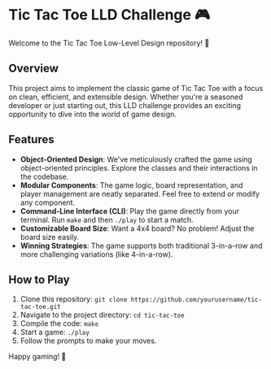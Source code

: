 # Tic Tac Toe LLD Challenge 🎮

Welcome to the Tic Tac Toe Low-Level Design repository! 🌟

## Overview
This project aims to implement the classic game of Tic Tac Toe with a focus on clean, efficient, and extensible design. Whether you're a seasoned developer or just starting out, this LLD challenge provides an exciting opportunity to dive into the world of game design.

## Features
- **Object-Oriented Design**: We've meticulously crafted the game using object-oriented principles. Explore the classes and their interactions in the codebase.
- **Modular Components**: The game logic, board representation, and player management are neatly separated. Feel free to extend or modify any component.
- **Command-Line Interface (CLI)**: Play the game directly from your terminal. Run `make` and then `./play` to start a match.
- **Customizable Board Size**: Want a 4x4 board? No problem! Adjust the board size easily.
- **Winning Strategies**: The game supports both traditional 3-in-a-row and more challenging variations (like 4-in-a-row).

## How to Play
1. Clone this repository: `git clone https://github.com/yourusername/tic-tac-toe.git`
2. Navigate to the project directory: `cd tic-tac-toe`
3. Compile the code: `make`
4. Start a game: `./play`
5. Follow the prompts to make your moves.

Happy gaming! 🎉